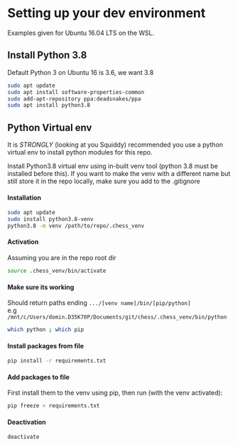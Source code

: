 # Setting up your dev environment
Examples given for Ubuntu 16.04 LTS on the WSL.

## Install Python 3.8

Default Python 3 on Ubuntu 16 is 3.6, we want 3.8

```bash
sudo apt update
sudo apt install software-properties-common
sudo add-apt-repository ppa:deadsnakes/ppa
sudo apt install python3.8
```

## Python Virtual env

It is *STRONGLY* (looking at you Squiddy) recommended you use a python virtual
env to install python modules for this repo.

Install Python3.8 virtual env using in-built venv tool (python 3.8 must be
installed before this).
If you want to make the venv with a different name but still store it in the
repo locally, make sure you add to the .gitignore

#### Installation
```bash
sudo apt update
sudo install python3.8-venv
python3.8 -m venv /path/to/repo/.chess_venv
```

#### Activation
Assuming you are in the repo root dir
```bash
source .chess_venv/bin/activate
```

#### Make sure its working
Should return paths ending `.../[venv name]/bin/[pip/python]`  
e.g `/mnt/c/Users/domin.D35K70P/Documents/git/chess/.chess_venv/bin/python`
```bash
which python ; which pip
```

#### Install packages from file
```bash
pip install -r requirements.txt
```

#### Add packages to file
First install them to the venv using pip, then run (with the venv activated):
```bash
pip freeze > requirements.txt
```

#### Deactivation
```bash
deactivate
```

